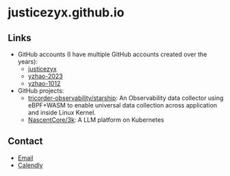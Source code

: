 # justicezyx.github.io

## Links
* GitHub accounts (I have multiple GitHub accounts created over the years):
  * [justicezyx](https://github.com/justicezyx)
  * [yzhao-2023](https://github.com/yzhao-2023)
  * [yzhao-1012](https://github.com/yzhao1012)
* GitHub projects:
  * [tricorder-observability/starship](https://github.com/tricorder-observability/starship):
    An Observability data collector using eBPF+WASM to enable universal data collection across application and inside Linux Kernel.
  * [NascentCore/3k](https://github.com/NascentCore/3k):
    A LLM platform on Kubernetes

## Contact
* [Email](mailto:justicezyx@gmail.com)
* [Calendly](https://calendly.com/yaxiong/30min)
